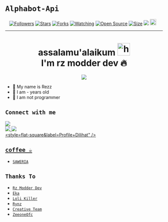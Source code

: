 # ```Alphabot-Api```
<p align="center">
<a href="https://github.com/zeeoneofc/followers"><img title="Followers" src="https://img.shields.io/github/followers/zeeoneofc?color=red&style=flat-square"></a>
<a href="https://github.com/zeeoneofc/api-zeeoneofc/stargazers/"><img title="Stars" src="https://img.shields.io/github/stars/zeeoneofc/api-zeeoneofc?color=blue&style=flat-square"></a>
<a href="https://github.com/zeeoneofc/api-zeeoneofc/network/members"><img title="Forks" src="https://img.shields.io/github/forks/zeeoneofc/api-zeeoneofc?color=red&style=flat-square"></a>
<a href="https://github.com/zeeoneofc/api-zeeoneofc/watchers"><img title="Watching" src="https://img.shields.io/github/watchers/zeeoneofc/api-zeeoneofc?label=Watchers&color=blue&style=flat-square"></a>
<a href="https://github.com/zeeoneofc/Rest-api-alphabot"><img title="Open Source" src="https://badges.frapsoft.com/os/v2/open-source.svg?v=103"></a>
<a href="https://github.com/zeeoneofc/Rest-api-alphabot/"><img title="Size" src="https://img.shields.io/github/repo-size/zeeoneofc/Rest-api-alphabot?style=flat-square&color=green"></a>
<a href="https://hits.seeyoufarm.com"><img src="https://hits.seeyoufarm.com/api/count/incr/badge.svg?url=https%3A%2F%2Fgithub.com%2Fzeeoneofc%2FRest-api-alphabot&count_bg=%2379C83D&title_bg=%23555555&icon=probot.svg&icon_color=%2300FF6D&title=hits&edge_flat=false"/></a>
<a href="https://github.com/zeeoneofc/Rest-api-alphabot/graphs/commit-activity"><img height="20" src="https://img.shields.io/badge/Maintained%3F-yes-green.svg"></a>&nbsp;&nbsp;
</p>
<p align='center'>
    </p>

-------
<h1 align="center">assalamu'alaikum <img src="https://user-images.githubusercontent.com/1303154/88677602-1635ba80-d120-11ea-84d8-d263ba5fc3c0.gif" width="40px" alt="hi"><br>I'm rz modder dev 🔥 </h1>
<p align="center">
  <img src="https://blogger.googleusercontent.com/img/b/R29vZ2xl/AVvXsEhQkrTRGqgpmtC2wbkVZtW8gtq1B0qjtKAtNe7uT3HTPz7ILNdEpmCvA8ZFLCd8KsrGg-d4iirihhJ9xkNoz3kRCmnejN7ZigXtPUroRydnVITB3ncocscslIUIv02MzX4kRCPlEw3FQWXSZlFyZEIoinC7bpWBF4qz5ATMYTE43aoBgQ_Xn6CA3lQVAA/s500/pict.jpg','1654460qaPLgh','18840613VcCLPZ" /></>
</p>

- 👤 My name is Rezz 
- 👤 I am - years old 
- 👤 I am not programmer

## ```Connect with me```
<p align="center">

  <a href="https://t.me/RZMODDERDEV"><img src="https://img.shields.io/badge/Telegram-%230088cc.svg?&style=for-the-badge&logo=telegram&logoColor=white" /> <br>
  <a href="https://github.com/rzmodderdevv"><img src="https://img.shields.io/badge/-GitHub-black?style=flat-square&logo=github" /> 
  <a href="http://www.youtube.com/c/RZMODDEROFC"><img src="https://img.shields.io/youtube/c/subscribers/RZMODDEROFC?style=social" /> <br>
  <style=flat-square&label=Profile+Dilihat" />

</p>



## ```coffee ☕```

- [`SAWERIA`](https://saweria.co/RZMODDERDEV)

## ```Thanks To```

- [`Rz Modder Dev`]()
- [`Eka`]()
- [`Loli Killer`]()
- [`Rynz`]()
- [`Creative Team`]()
- [`ZeeoneOfc`]()
